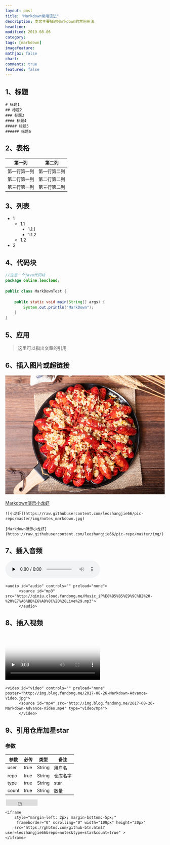 ```yaml
---
layout: post
title: "Markdown常用语法"
description: 本文主要描述Markdown的常用用法
headline:
modified: 2019-08-06
category: 
tags: [markdown]
imagefeature:
mathjax: false
chart:
comments: true
featured: false
---
```


## 1、标题

```
# 标题1
## 标题2
### 标题3
#### 标题4
##### 标题5
###### 标题6
```

## 2、表格

|   第一列    |   第二列    |
| :---------: | :---------: |
| 第一行第一列 | 第一行第二列 |
| 第二行第一列 | 第二行第二列 |
| 第三行第一列 | 第三行第二列 |

## 3、列表

- 1
  - 1.1
    - 1.1.1
    - 1.1.2
  - 1.2
- 2

## 4、代码块

```java
//这是一个java代码块
package online.leocloud;

public class MarkDownTest {

    public static void main(String[] args) {
        System.out.println("MarkDown");
    }
}
```

## 5、应用

> 这里可以指出文章的引用

## 6、插入图片或超链接

![小龙虾](https://raw.githubusercontent.com/leozhangjie66/pic-repo/master/img/notes_markdown.jpg)

[Markdown演示小龙虾](https://raw.githubusercontent.com/leozhangjie66/pic-repo/master/img/)


```
![小龙虾](https://raw.githubusercontent.com/leozhangjie66/pic-repo/master/img/notes_markdown.jpg)

[Markdown演示小龙虾](https://raw.githubusercontent.com/leozhangjie66/pic-repo/master/img/)
```

## 7、插入音频

<audio id="audio" controls="" preload="none">
      <source id="mp3" src="http://qiniu.cloud.fandong.me/Music_iP%E8%B5%B5%E9%9C%B2%20-%20%E7%A6%BB%E6%AD%8C%20%28Live%29.mp3">
      </audio>

```
<audio id="audio" controls="" preload="none">
      <source id="mp3" src="http://qiniu.cloud.fandong.me/Music_iP%E8%B5%B5%E9%9C%B2%20-%20%E7%A6%BB%E6%AD%8C%20%28Live%29.mp3">
      </audio>
```

## 8、插入视频

<video id="video" controls="" preload="none" poster="http://img.blog.fandong.me/2017-08-26-Markdown-Advance-Video.jpg">
      <source id="mp4" src="http://img.blog.fandong.me/2017-08-26-Markdown-Advance-Video.mp4" type="video/mp4">
      </video>

```
<video id="video" controls="" preload="none" poster="http://img.blog.fandong.me/2017-08-26-Markdown-Advance-Video.jpg">
      <source id="mp4" src="http://img.blog.fandong.me/2017-08-26-Markdown-Advance-Video.mp4" type="video/mp4">
      </video>
```

## 9、引用仓库加星star

### 参数

参数 | 必传 | 类型 | 备注 
------- | ------- | ------- | -------
user | true | String | 用户名
repo | true | String | 仓库名字
type | true | String | star
count | true | String | 数量

<iframe
    style="margin-left: 2px; margin-bottom:-5px;"
     frameborder="0" scrolling="0" width="100px" height="20px"
    src="https://ghbtns.com/github-btn.html?user=leozhangjie66&repo=notes&type=star&count=true" >
</iframe>
                    

```
<iframe
    style="margin-left: 2px; margin-bottom:-5px;"
     frameborder="0" scrolling="0" width="100px" height="20px"
    src="https://ghbtns.com/github-btn.html?user=leozhangjie66&repo=notes&type=star&count=true" >
</iframe>
```
